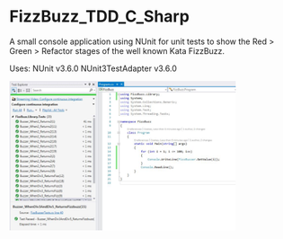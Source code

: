 # FizzBuzz_TDD_C_Sharp
A small console application using NUnit for unit tests to show the Red > Green > Refactor stages of the well known Kata FizzBuzz.

Uses: 
NUnit v3.6.0
NUnit3TestAdapter v3.6.0

<img src="https://github.com/chriscoates/FizzBuzz_TDD_C_Sharp/blob/master/images/screen%20shot.JPG" width="80%" />
